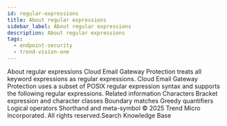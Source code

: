 ```yaml
---
id: regular-expressions
title: About regular expressions
sidebar_label: About regular expressions
description: About regular expressions
tags:
  - endpoint-security
  - trend-vision-one
---
```


 About regular expressions Cloud Email Gateway Protection treats all keyword expressions as regular expressions. Cloud Email Gateway Protection uses a subset of POSIX regular expression syntax and supports the following regular expressions. Related information Characters Bracket expression and character classes Boundary matches Greedy quantifiers Logical operators Shorthand and meta-symbol © 2025 Trend Micro Incorporated. All rights reserved.Search Knowledge Base